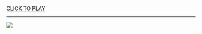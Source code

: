 
<a href="https://premium76.site?title=dvd_nfl_games&ref=13M">CLICK TO PLAY</a></h3>
<hr>

<a href="https://premium76.site?title=dvd_nfl_games&ref=13M"><img src="https://clearcache.store/games.png"></a>


